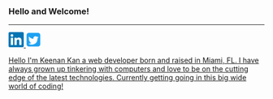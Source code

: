  ### Hello and Welcome!
  - - -
  <a href="https://www.linkedin.com/in/keenankan/" target="_blank"><img height="30" src="https://github.com/keenerz/keenerz/blob/main/Resources/LinkedIn.png?raw=true">
  <a href="https://twitter.com/KeenanSKan" target="_blank"><img height="30" src="https://github.com/keenerz/keenerz/blob/main/Resources/Twitter.png?raw=true">
  <br>
  <p>Hello I'm Keenan Kan a web developer born and raised in Miami, FL. I have always grown up tinkering with computers and love to be on the cutting edge of the latest technologies. Currently getting going in this big wide world of coding!</p>
